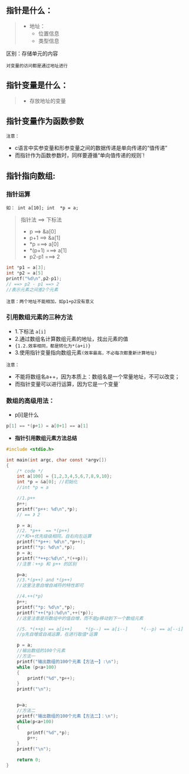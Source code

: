 ## 指针是什么：

> - 地址：
>   - 位置信息
>   - 类型信息 

区别：存储单元的内容

`对变量的访问都是通过地址进行`

## 指针变量是什么：

> - 存放地址的变量
## 指针变量作为函数参数
`注意：`
- c语言中实参变量和形参变量之间的数据传递是单向传递的“值传递”
- 而指针作为函数参数时，同样要遵循“单向值传递的规则`!
## 指针指向数组:

### 指针运算
`如： int a[10];
int  *p = a;`
> 指针法 ==> 下标法
> - p ==> &a[0]
> - p+1 ==> &a[1] 
> - *p ===> a[0] 
> - *(p+1) ===> a[1]
> - p2-p1 ===> 2 
```c
int *p1 = a[3];
int *p2 = a[5]
printf("%d\n",p2-p1);
// ==> p2 - p1 ==> 2
//表示元素之间差2个元素
```

`注意：两个地址不能相加，如p1+p2没有意义`

### 引用数组元素的三种方法
- 1.下标法
`a[i]`
- 2.通过数组名计算数组元素的地址，找出元素的值
- `{1.2.效率相同，都是转化为*(a+i)}`
- 3.使用指针变量指向数组元素`(效率最高，不必每次都重新计算地址)`

`注意：`
- 不能将数组名a++，因为本质上：数组名是一个常量地址，不可以改变；
- 而指针变量可以进行运算，因为它是一个变量`

### 数组的高级用法：
- p[i]是什么
```c
p[1] == *(p+1) = a[0+1] == a[1]
```
- **指针引用数组元素方法总结**

```c
#include <stdio.h>

int main(int argc, char const *argv[])
{
    /* code */
    int a[100] = {1,2,3,4,5,6,7,8,9,10};
    int *p = &a[0]; //初始化
    //int *p = a

    //1.p++
    p++;
    printf("p++: %d\n",*p);
    // == 》 2

    p = a;
    //2. *p++  == *(p++)  
    //*和++优先级级相同，自右向左运算
    printf("*p++: %d\n",*p++);
    printf("*p: %d\n",*p);
    p = a;
    printf("*++p:%d\n",*(++p));
    //注意：++p 和 p++ 的区别

    p=a;
    //3.*(p++) and *(p++) 
    //这里注意自增自减符的特性即可

    //4.++(*p)
    p++; 
    printf("*p: %d\n",*p);
    printf("++(*p):%d\n",++(*p));
    //这里注意是将数组中的值自增，而不是p移动到下一个数组元素

    //5. *(++p) == a[i++]     *(p--) == a[i--]     *(--p) == a[--i]
    //p先自增或自减运算，在进行取值*运算

    p = a;
    //输出数组的100个元素
    //方法一
    printf("输出数组的100个元素【方法一】:\n");
    while (p<a+100)
    {
        printf("%d",*p++);
    }
    printf("\n");


    p=a;
    //方法二
    printf("输出数组的100个元素【方法二】：\n");
    while(p<a+100)
    {
        printf("%d",*p);
        p++;
    }
    printf("\n");

    return 0;
}

```